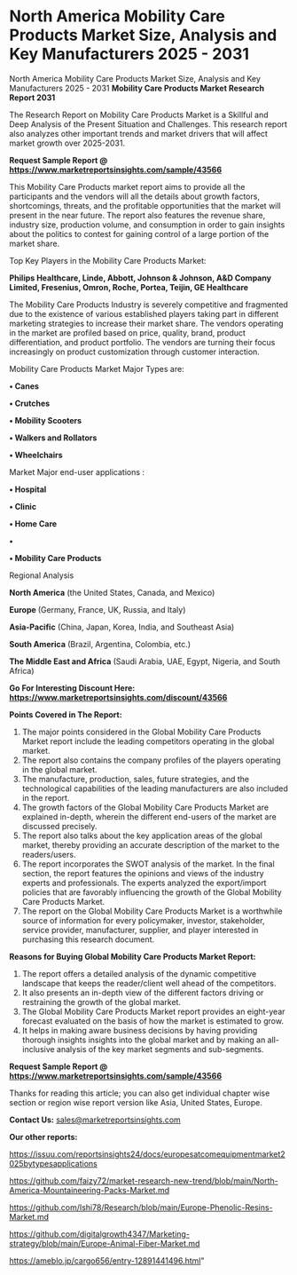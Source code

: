 # North America Mobility Care Products Market Size, Analysis and Key Manufacturers 2025 - 2031
North America Mobility Care Products Market Size, Analysis and Key Manufacturers 2025 - 2031
<strong>Mobility Care Products Market Research Report 2031</strong>

The Research Report on Mobility Care Products Market is a Skillful and Deep Analysis of the Present Situation and Challenges. This research report also analyzes other important trends and market drivers that will affect market growth over 2025-2031.

<strong>Request Sample Report @ <a href=https://www.marketreportsinsights.com/sample/43566>https://www.marketreportsinsights.com/sample/43566</a></strong>

This Mobility Care Products market report aims to provide all the participants and the vendors will all the details about growth factors, shortcomings, threats, and the profitable opportunities that the market will present in the near future. The report also features the revenue share, industry size, production volume, and consumption in order to gain insights about the politics to contest for gaining control of a large portion of the market share.

Top Key Players in the Mobility Care Products Market:

<strong>Philips Healthcare, Linde, Abbott, Johnson & Johnson, A&D Company Limited, Fresenius, Omron, Roche, Portea, Teijin, GE Healthcare</strong>

The Mobility Care Products Industry is severely competitive and fragmented due to the existence of various established players taking part in different marketing strategies to increase their market share. The vendors operating in the market are profiled based on price, quality, brand, product differentiation, and product portfolio. The vendors are turning their focus increasingly on product customization through customer interaction.

Mobility Care Products Market Major Types are:

<strong>•  Canes

•  Crutches

•  Mobility Scooters

•  Walkers and Rollators

•  Wheelchairs</strong>

Market Major end-user applications :

<strong>•  Hospital

•  Clinic

•  Home Care

•  

•  Mobility Care Products</strong>

Regional Analysis

</u><strong><b>North America</b></strong> (the United States, Canada, and Mexico)

<strong><b>Europe </b></strong>(Germany, France, UK, Russia, and Italy)

<strong><b>Asia-Pacific</b></strong> (China, Japan, Korea, India, and Southeast Asia)

<strong><b>South America</b></strong> (Brazil, Argentina, Colombia, etc.)

<strong><b>The Middle East and Africa</b></strong> (Saudi Arabia, UAE, Egypt, Nigeria, and South Africa)

<strong>Go For Interesting Discount Here: <a href=https://www.marketreportsinsights.com/discount/43566>https://www.marketreportsinsights.com/discount/43566</a></strong>

<strong>Points Covered in The Report:</strong>
<ol>
  <li>The major points considered in the Global Mobility Care Products Market report include the leading competitors operating in the global market.</li>
  <li>The report also contains the company profiles of the players operating in the global market.</li>
  <li>The manufacture, production, sales, future strategies, and the technological capabilities of the leading manufacturers are also included in the report.</li>
  <li>The growth factors of the Global Mobility Care Products Market are explained in-depth, wherein the different end-users of the market are discussed precisely.</li>
  <li>The report also talks about the key application areas of the global market, thereby providing an accurate description of the market to the readers/users.</li>
  <li>The report incorporates the SWOT analysis of the market. In the final section, the report features the opinions and views of the industry experts and professionals. The experts analyzed the export/import policies that are favorably influencing the growth of the Global Mobility Care Products Market.</li>
  <li>The report on the Global Mobility Care Products Market is a worthwhile source of information for every policymaker, investor, stakeholder, service provider, manufacturer, supplier, and player interested in purchasing this research document.</li>
</ol>
<strong>Reasons for Buying Global Mobility Care Products Market Report:</strong>

<ol>
  <li>The report offers a detailed analysis of the dynamic competitive landscape that keeps the reader/client well ahead of the competitors.</li>
  <li>It also presents an in-depth view of the different factors driving or restraining the growth of the global market.</li>
  <li>The Global Mobility Care Products Market report provides an eight-year forecast evaluated on the basis of how the market is estimated to grow.</li>
  <li>It helps in making aware business decisions by having providing thorough insights insights into the global market and by making an all-inclusive analysis of the key market segments and sub-segments.</li>
</ol>
<strong>Request Sample Report @ <a href=https://www.marketreportsinsights.com/sample/43566>https://www.marketreportsinsights.com/sample/43566</a></strong>


Thanks for reading this article; you can also get individual chapter wise section or region wise report version like Asia, United States, Europe.

<strong>Contact Us:</strong>
sales@marketreportsinsights.com

<strong>Our other reports:</strong>

<a href=https://issuu.com/reportsinsights24/docs/europesatcomequipmentmarket2025bytypesapplications>https://issuu.com/reportsinsights24/docs/europesatcomequipmentmarket2025bytypesapplications</a>

<a href=https://github.com/faizy72/market-research-new-trend/blob/main/North-America-Mountaineering-Packs-Market.md>https://github.com/faizy72/market-research-new-trend/blob/main/North-America-Mountaineering-Packs-Market.md</a>

<a href=https://github.com/Ishi78/Research/blob/main/Europe-Phenolic-Resins-Market.md>https://github.com/Ishi78/Research/blob/main/Europe-Phenolic-Resins-Market.md</a>

<a href=https://github.com/digitalgrowth4347/Marketing-strategy/blob/main/Europe-Animal-Fiber-Market.md>https://github.com/digitalgrowth4347/Marketing-strategy/blob/main/Europe-Animal-Fiber-Market.md</a>

<a href=https://ameblo.jp/cargo656/entry-12891441496.html>https://ameblo.jp/cargo656/entry-12891441496.html</a>"
